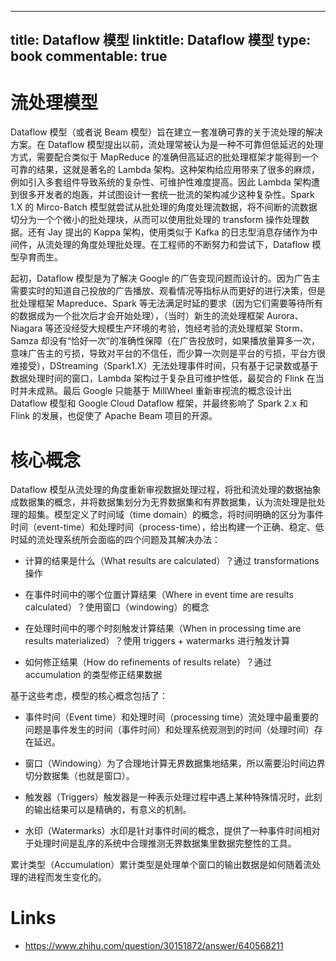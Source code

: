 
---
title: Dataflow 模型
linktitle: Dataflow 模型
type: book
commentable: true
---

# 流处理模型

Dataflow 模型（或者说 Beam 模型）旨在建立一套准确可靠的关于流处理的解决方案。在 Dataflow 模型提出以前，流处理常被认为是一种不可靠但低延迟的处理方式，需要配合类似于 MapReduce 的准确但高延迟的批处理框架才能得到一个可靠的结果，这就是著名的 Lambda 架构。这种架构给应用带来了很多的麻烦，例如引入多套组件导致系统的复杂性、可维护性难度提高。因此 Lambda 架构遭到很多开发者的炮轰，并试图设计一套统一批流的架构减少这种复杂性。Spark 1.X 的 Mirco-Batch 模型就尝试从批处理的角度处理流数据，将不间断的流数据切分为一个个微小的批处理块，从而可以使用批处理的 transform 操作处理数据。还有 Jay 提出的 Kappa 架构，使用类似于 Kafka 的日志型消息存储作为中间件，从流处理的角度处理批处理。在工程师的不断努力和尝试下，Dataflow 模型孕育而生。

起初，Dataflow 模型是为了解决 Google 的广告变现问题而设计的。因为广告主需要实时的知道自己投放的广告播放、观看情况等指标从而更好的进行决策，但是批处理框架 Mapreduce、Spark 等无法满足时延的要求（因为它们需要等待所有的数据成为一个批次后才会开始处理），（当时）新生的流处理框架 Aurora、Niagara 等还没经受大规模生产环境的考验，饱经考验的流处理框架 Storm、Samza 却没有“恰好一次”的准确性保障（在广告投放时，如果播放量算多一次，意味广告主的亏损，导致对平台的不信任，而少算一次则是平台的亏损，平台方很难接受），DStreaming（Spark1.X）无法处理事件时间，只有基于记录数或基于数据处理时间的窗口，Lambda 架构过于复杂且可维护性低，最契合的 Flink 在当时并未成熟。最后 Google 只能基于 MillWheel 重新审视流的概念设计出 Dataflow 模型和 Google Cloud Dataflow 框架，并最终影响了 Spark 2.x 和 Flink 的发展，也促使了 Apache Beam 项目的开源。

# 核心概念

Dataflow 模型从流处理的角度重新审视数据处理过程，将批和流处理的数据抽象成数据集的概念，并将数据集划分为无界数据集和有界数据集，认为流处理是批处理的超集。模型定义了时间域（time domain）的概念，将时间明确的区分为事件时间（event-time）和处理时间（process-time），给出构建一个正确、稳定、低时延的流处理系统所会面临的四个问题及其解决办法：

- 计算的结果是什么（What results are calculated）？通过 transformations 操作

- 在事件时间中的哪个位置计算结果（Where in event time are results calculated）？使用窗口（windowing）的概念

- 在处理时间中的哪个时刻触发计算结果（When in processing time are results materialized）？使用 triggers + watermarks 进行触发计算

- 如何修正结果（How do refinements of results relate）？通过 accumulation 的类型修正结果数据

基于这些考虑，模型的核心概念包括了：

- 事件时间（Event time）和处理时间（processing time）流处理中最重要的问题是事件发生的时间（事件时间）和处理系统观测到的时间（处理时间）存在延迟。

- 窗口（Windowing）为了合理地计算无界数据集地结果，所以需要沿时间边界切分数据集（也就是窗口）。

- 触发器（Triggers）触发器是一种表示处理过程中遇上某种特殊情况时，此刻的输出结果可以是精确的，有意义的机制。

- 水印（Watermarks）水印是针对事件时间的概念，提供了一种事件时间相对于处理时间是乱序的系统中合理推测无界数据集里数据完整性的工具。

累计类型（Accumulation）累计类型是处理单个窗口的输出数据是如何随着流处理的进程而发生变化的。

# Links

- https://www.zhihu.com/question/30151872/answer/640568211

    